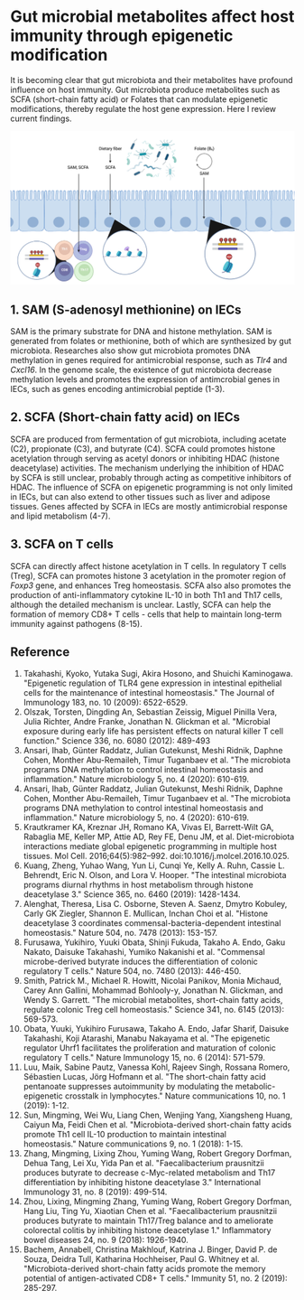 # Gut microbial metabolites affect host immunity through epigenetic modification

It is becoming clear that gut microbiota and their metabolites have profound influence on host immunity. Gut microbiota produce metabolites such as 
SCFA (short-chain fatty acid) or Folates that can modulate epigenetic modifications, thereby regulate the host gene expression. Here I review current findings.

![Overview](metabolite_epigenetic_overview.png)

## 1. SAM (S-adenosyl methionine) on IECs

SAM is the primary substrate for DNA and histone methylation. SAM is generated from folates or methionine, both of which are synthesized by gut microbiota. Researches also show gut microbiota promotes DNA methylation in genes required for antimicrobial response, such as *Tlr4* and *Cxcl16*. In the genome scale, the existence of gut microbiota decrease methylation levels and promotes the expression of antimcrobial genes in IECs, such as genes encoding antimicrobial peptide (1-3).

## 2. SCFA (Short-chain fatty acid) on IECs
SCFA are produced from fermentation of gut microbiota, including acetate (C2), propionate (C3), and butyrate (C4). SCFA could promotes histone acetylation through serving as acetyl donors or inhibiting HDAC (histone deacetylase) activities. The mechanism underlying the inhibition of HDAC by SCFA is still unclear, probably through acting as competitive inhibitors of HDAC. The influence of SCFA on epigenetic programming is not only limited in IECs, but can also extend to other tissues such as liver and adipose tissues. Genes affected by SCFA in IECs are mostly antimicrobial response and lipid metabolism (4-7).

## 3. SCFA on T cells
SCFA can directly affect histone acetylation in T cells. In regulatory T cells (Treg), SCFA can promotes histone 3 acetylation in the promoter region of *Foxp3* gene, and enhances Treg homeostasis. SCFA also also promotes the production of anti-inflammatory cytokine IL-10 in both Th1 and Th17 cells, although the detailed mechanism is unclear. Lastly, SCFA can help the formation of memory CD8+ T cells - cells that help to maintain long-term immunity against pathogens (8-15).


## Reference

1. Takahashi, Kyoko, Yutaka Sugi, Akira Hosono, and Shuichi Kaminogawa. "Epigenetic regulation of TLR4 gene expression in intestinal epithelial cells for the maintenance of intestinal homeostasis." The Journal of Immunology 183, no. 10 (2009): 6522-6529.
2. Olszak, Torsten, Dingding An, Sebastian Zeissig, Miguel Pinilla Vera, Julia Richter, Andre Franke, Jonathan N. Glickman et al. "Microbial exposure during early life has persistent effects on natural killer T cell function." Science 336, no. 6080 (2012): 489-493
3. Ansari, Ihab, Günter Raddatz, Julian Gutekunst, Meshi Ridnik, Daphne Cohen, Monther Abu-Remaileh, Timur Tuganbaev et al. "The microbiota programs DNA methylation to control intestinal homeostasis and inflammation." Nature microbiology 5, no. 4 (2020): 610-619.
4. Ansari, Ihab, Günter Raddatz, Julian Gutekunst, Meshi Ridnik, Daphne Cohen, Monther Abu-Remaileh, Timur Tuganbaev et al. "The microbiota programs DNA methylation to control intestinal homeostasis and inflammation." Nature microbiology 5, no. 4 (2020): 610-619.
5. Krautkramer KA, Kreznar JH, Romano KA, Vivas EI, Barrett-Wilt GA, Rabaglia ME, Keller MP, Attie AD, Rey FE, Denu JM, et al. Diet-microbiota interactions mediate global epigenetic programming in multiple host tissues. Mol Cell. 2016;64(5):982–992. doi:10.1016/j.molcel.2016.10.025. 
6. Kuang, Zheng, Yuhao Wang, Yun Li, Cunqi Ye, Kelly A. Ruhn, Cassie L. Behrendt, Eric N. Olson, and Lora V. Hooper. "The intestinal microbiota programs diurnal rhythms in host metabolism through histone deacetylase 3." Science 365, no. 6460 (2019): 1428-1434.
7. Alenghat, Theresa, Lisa C. Osborne, Steven A. Saenz, Dmytro Kobuley, Carly GK Ziegler, Shannon E. Mullican, Inchan Choi et al. "Histone deacetylase 3 coordinates commensal-bacteria-dependent intestinal homeostasis." Nature 504, no. 7478 (2013): 153-157.
8. Furusawa, Yukihiro, Yuuki Obata, Shinji Fukuda, Takaho A. Endo, Gaku Nakato, Daisuke Takahashi, Yumiko Nakanishi et al. "Commensal microbe-derived butyrate induces the differentiation of colonic regulatory T cells." Nature 504, no. 7480 (2013): 446-450.
9. Smith, Patrick M., Michael R. Howitt, Nicolai Panikov, Monia Michaud, Carey Ann Gallini, Mohammad Bohlooly-y, Jonathan N. Glickman, and Wendy S. Garrett. "The microbial metabolites, short-chain fatty acids, regulate colonic Treg cell homeostasis." Science 341, no. 6145 (2013): 569-573.
10. Obata, Yuuki, Yukihiro Furusawa, Takaho A. Endo, Jafar Sharif, Daisuke Takahashi, Koji Atarashi, Manabu Nakayama et al. "The epigenetic regulator Uhrf1 facilitates the proliferation and maturation of colonic regulatory T cells." Nature Immunology 15, no. 6 (2014): 571-579.
11. Luu, Maik, Sabine Pautz, Vanessa Kohl, Rajeev Singh, Rossana Romero, Sébastien Lucas, Jörg Hofmann et al. "The short-chain fatty acid pentanoate suppresses autoimmunity by modulating the metabolic-epigenetic crosstalk in lymphocytes." Nature communications 10, no. 1 (2019): 1-12.
12. Sun, Mingming, Wei Wu, Liang Chen, Wenjing Yang, Xiangsheng Huang, Caiyun Ma, Feidi Chen et al. "Microbiota-derived short-chain fatty acids promote Th1 cell IL-10 production to maintain intestinal homeostasis." Nature communications 9, no. 1 (2018): 1-15.
13. Zhang, Mingming, Lixing Zhou, Yuming Wang, Robert Gregory Dorfman, Dehua Tang, Lei Xu, Yida Pan et al. "Faecalibacterium prausnitzii produces butyrate to decrease c-Myc-related metabolism and Th17 differentiation by inhibiting histone deacetylase 3." International Immunology 31, no. 8 (2019): 499-514.
14. Zhou, Lixing, Mingming Zhang, Yuming Wang, Robert Gregory Dorfman, Hang Liu, Ting Yu, Xiaotian Chen et al. "Faecalibacterium prausnitzii produces butyrate to maintain Th17/Treg balance and to ameliorate colorectal colitis by inhibiting histone deacetylase 1." Inflammatory bowel diseases 24, no. 9 (2018): 1926-1940.
15. Bachem, Annabell, Christina Makhlouf, Katrina J. Binger, David P. de Souza, Deidra Tull, Katharina Hochheiser, Paul G. Whitney et al. "Microbiota-derived short-chain fatty acids promote the memory potential of antigen-activated CD8+ T cells." Immunity 51, no. 2 (2019): 285-297.





